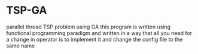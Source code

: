 # TSP-GA
 parallel thread TSP problem using GA
this program is written  using functional programming paradigm and written in a way that all you need for a change in operator is to implement it and change the config file to the same name 
